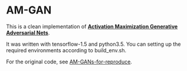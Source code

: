 # AM-GAN

This is a clean implementation of **[Activation Maximization Generative Adversarial Nets](https://arxiv.org/abs/1703.02000)**. 

It was written with tensorflow-1.5 and python3.5. You can setting up the required environments according to build_env.sh. 

For the original code, see [AM-GANs-for-reproduce](https://github.com/ZhimingZhou/AM-GANs-for-reproduce).
